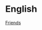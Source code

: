 # English

[Friends](English%20b8314443f554456e926acda65cc14571/Friends%20aa30eac3d5214075bf5949ddc06dd697.md)
